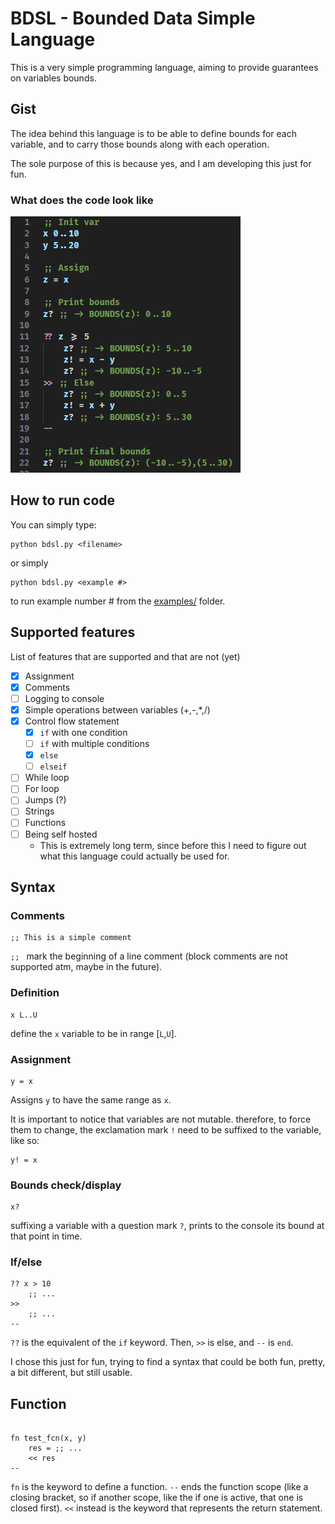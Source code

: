 # BDSL - Bounded Data Simple Language

This is a very simple programming language, aiming to provide guarantees on variables bounds.

## Gist

The idea behind this language is to be able to define bounds for each variable,
and to carry those bounds along with each operation.

The sole purpose of this is because yes, and I am developing this just for fun.

### What does the code look like

![example_2_img](docs/images/example_2_image.png)

## How to run code

You can simply type:
```
python bdsl.py <filename>
```
or simply
```
python bdsl.py <example #>
```
to run example number # from the [examples/](examples/) folder.

## Supported features

List of features that are supported and that are not (yet)

- [x] Assignment
- [x] Comments
- [ ] Logging to console 
- [x] Simple operations between variables (+,-,*,/)
- [x] Control flow statement
  - [x] `if` with one condition
  - [ ] `if` with multiple conditions
  - [x] `else`
  - [ ] `elseif`
- [ ] While loop
- [ ] For loop
- [ ] Jumps (?)
- [ ] Strings
- [ ] Functions
- [ ] Being self hosted
  - This is extremely long term, since before this I need to figure out what this language could actually be used for.
  
## Syntax

### Comments
```
;; This is a simple comment
```
`;; ` mark the beginning of a line comment (block comments are not supported atm, maybe in the future).

### Definition
```
x L..U
```
define the `x` variable to be in range [`L`,`U`].

### Assignment
```
y = x
```
Assigns `y` to have the same range as `x`.

It is important to notice that variables are not mutable.
therefore, to force them to change, the exclamation mark `!` need to be suffixed to the variable, like so:
```
y! = x
```

### Bounds check/display
```
x?
```
suffixing a variable with a question mark `?`, prints to the console its bound at that point in time.

### If/else

```
?? x > 10
    ;; ...
>>
    ;; ...
--
```
`??` is the equivalent of the `if` keyword.
Then, `>>` is else, and `--` is `end`.

I chose this just for fun, trying to find a syntax that could be
both fun, pretty, a bit different, but still usable.


## Function

<!-- TODO: NOT IMPLEMENTED -->

```

fn test_fcn(x, y)
    res = ;; ...
    << res
--

```

`fn` is the keyword to define a function. `--` ends the function scope (like a closing bracket, so if another scope, like the if one is active, that one is closed first).
`<<` instead is the keyword that represents the return statement.